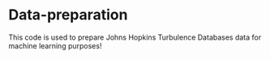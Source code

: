 # Data-preparation
This code is used to prepare Johns Hopkins Turbulence Databases data for machine learning purposes!
